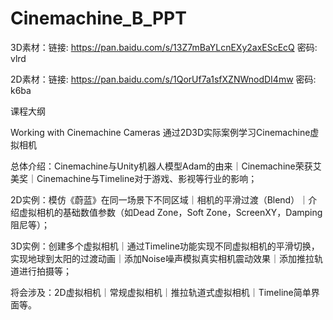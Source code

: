 # Cinemachine_B_PPT

3D素材：链接: https://pan.baidu.com/s/13Z7mBaYLcnEXy2axEScEcQ  密码: vlrd

2D素材：链接: https://pan.baidu.com/s/1QorUf7a1sfXZNWnodDI4mw  密码: k6ba

课程大纲

Working with Cinemachine Cameras
通过2D3D实际案例学习Cinemachine虚拟相机

总体介绍：Cinemachine与Unity机器人模型Adam的由来｜Cinemachine荣获艾美奖｜Cinemachine与Timeline对于游戏、影视等行业的影响；

2D实例：模仿《蔚蓝》在同一场景下不同区域｜相机的平滑过渡（Blend）｜介绍虚拟相机的基础数值参数（如Dead Zone，Soft Zone，ScreenXY，Damping阻尼等）；

3D实例：创建多个虚拟相机｜通过Timeline功能实现不同虚拟相机的平滑切换，实现地球到太阳的过渡动画｜添加Noise噪声模拟真实相机震动效果｜添加推拉轨道进行拍摄等；

将会涉及：2D虚拟相机｜常规虚拟相机｜推拉轨道式虚拟相机｜Timeline简单界面等。
